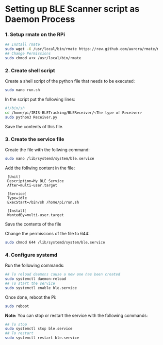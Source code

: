 # Setting up BLE Scanner script as Daemon Process
### 1. Setup rmate on the RPi

```sh
## Install rmate
sudo wget -O /usr/local/bin/rmate https://raw.github.com/aurora/rmate/master/rmate
## Change Permissions
sudo chmod a+x /usr/local/bin/rmate
```

### 2. Create shell script

Create a shell script of the python file that needs to be executed:
```sh
sudo nano run.sh
```
In the script put the following lines:
```sh
#!/bin/sh
cd /home/pi/IRIS-BLETracking/BLEReceiver/<The type of Receiver>
sudo python3 Receiver.py
```
Save the contents of this file.

### 3. Create the service file

Create the file with the follwing command: 
```sh
sudo nano /lib/systemd/system/ble.service
```
Add the follwing content in the file:
```
 [Unit]
 Description=My BLE Service
 After=multi-user.target

 [Service]
 Type=idle
 ExecStart=/bin/sh /home/pi/run.sh

 [Install]
 WantedBy=multi-user.target
 ```
Save the contents of the file

Change the permissions of the file to 644:
```sh
sudo chmod 644 /lib/systemd/system/ble.service
```

### 4. Configure systemd
Run the following commands:
```sh
## To reload daemons cause a new one has been created
sudo systemctl daemon-reload 
## To start the service 
sudo systemctl enable ble.service
```

Once done, reboot the Pi:
```sh
sudo reboot
```

**Note:** You can stop or restart the service with the following commands:
```sh
## To stop
sudo systemctl stop ble.service
## To restart
sudo systemctl restart ble.service